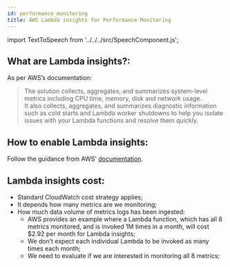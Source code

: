 ```yaml
---
id: performance_monitoring
title: AWS Lambda insights for Performance Monitoring
---
```


import TextToSpeech from '../../../src/SpeechComponent.js';

<TextToSpeech>

## What are Lambda insights?:

As per AWS’s documentation:

> The solution collects, aggregates, and summarizes system-level metrics including CPU time, memory, disk and network usage. <br/>It also collects, aggregates, and summarizes diagnostic information such as cold starts and Lambda worker shutdowns to help you isolate issues with your Lambda functions and resolve them quickly.

## How to enable Lambda insights:

Follow the guidance from AWS' [documentation](https://docs.aws.amazon.com/lambda/latest/dg/monitoring-insights.html).
## Lambda insights cost:

- Standard CloudWatch cost strategy applies;
- It depends how many metrics are we monitoring;
-  How much data volume of metrics logs has been ingested:
    * AWS provides an example where a Lambda function, which has all 8 metrics monitored, and is invoked 1M times in a month, will cost $2.92 per month for Lambda insights;
    * We don’t expect each individual Lambda to be invoked as many times each month;
    * We need to evaluate if we are interested in monitoring all 8 metrics;

</TextToSpeech>